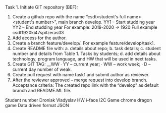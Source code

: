 Task 1. Initiate GIT repository (BEF):
1. Create a github repo with the name “csdt<YY1YY2><group><student's full
name><student's number>”, main branch develop.
YY1 – Start studding year
YY2 – End studding year
For example: 2019-2020 -> 1920
Full example csdt1920ki47spitzeras03
2. Add access for the author.
3. Create a branch feature/develop/<task number>. For example
feature/develop/task1.
4. Create README file with:
a. details about repo;
b. task details;
c. student number and details from Table 1. Tasks by students;
d. add details about technology, program language, and HW that will be
used in next tasks.
5. Create GIT TAG: <PROJECT NAME>_<VERSION>_WW<YYWWD>
∙ YY – current year;
∙ WW – work week;
∙ D – current day number of weak.
6. Create pull request with name task1 and submit author as reviewer.
7. After the reviewer approved – merge request into develop branch.
Acceptance criteria:
The created repo link with the “develop” as default branch and README.ML file.


Student number            Droniak Vladyslav
HW i-face                 I2C
Game                      chrome dragon game
Data driven format        JSON
